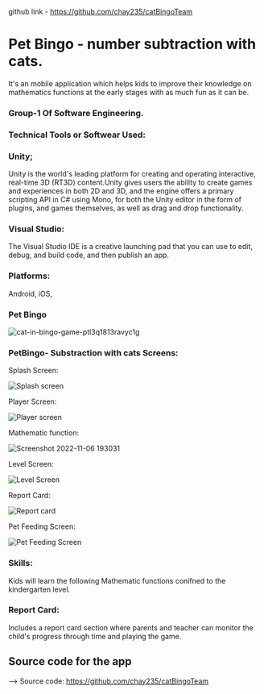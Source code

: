 

github link - https://github.com/chay235/catBingoTeam

# Pet Bingo - number subtraction with cats.
It's an mobile application which helps kids to 
improve their knowledge on mathematics functions at the 
early stages with as much fun as it can be. 

### Group-1 Of Software Engineering.

### Technical Tools or Softwear Used:

### Unity;
 Unity is the world's leading platform for creating and operating interactive, real-time 3D (RT3D) content.Unity gives users the ability to create games and experiences in both 2D and 3D, and the engine offers a primary scripting API in C# using Mono, for both the Unity editor in the form of plugins, and games themselves, as well as drag and drop functionality.
 
 ### Visual Studio:
 The Visual Studio IDE is a creative launching pad that you can use to edit, debug, and build code, and then publish an app.
 
 ### Platforms:
 Android, iOS, 

### Pet Bingo

![cat-in-bingo-game-ptl3q1813ravyc1g](https://user-images.githubusercontent.com/112659317/199659279-d6772e6a-6c54-4a2f-a9db-08d6ebb0ed08.jpeg)

### PetBingo- Substraction with cats Screens:

Splash Screen:

![Splash screen](https://user-images.githubusercontent.com/112659317/199792501-bc8d1288-3486-4f13-9a0b-b2a37e54f0f6.jpeg)

Player Screen:

![Player screen](https://user-images.githubusercontent.com/112659317/199792630-8100a619-bab9-4ee7-b489-41d60b18b0e3.jpeg)


Mathematic function: 

![Screenshot 2022-11-06 193031](https://user-images.githubusercontent.com/112659317/200265961-3582e85e-277c-42f7-9f24-fb56ab53e679.png)



Level Screen:

![Level Screen](https://user-images.githubusercontent.com/112659317/199792753-7ffdf24f-4ad1-4446-9eec-f8b987088057.jpeg)

Report Card:

 ![Report card ](https://user-images.githubusercontent.com/112659317/199792850-0a29ec5c-c643-40ec-b149-aafb7103979e.jpeg)


Pet Feeding Screen:

![Pet Feeding Screen](https://user-images.githubusercontent.com/112659317/199792919-46f8ced9-2f42-4627-a2fc-1326b382dae9.jpeg)

### Skills:
Kids will learn the following Mathematic functions conifned to the kindergarten level.

### Report Card:
Includes a report card section where parents and teacher can monitor the child's progress through time and playing the game.

## Source code for the app
--> Source code:
                  https://github.com/chay235/catBingoTeam









